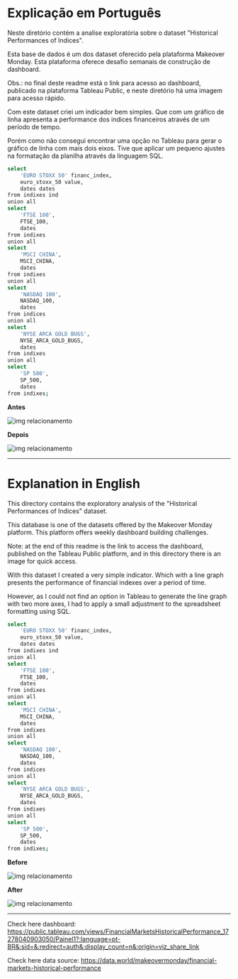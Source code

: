 # Explicação em Português

Neste diretório contém a analise exploratória sobre o dataset "Historical Performances of Indices".

Esta base de dados é um dos dataset oferecido pela plataforma Makeover Monday. Esta plataforma oferece desafio semanais de construção de dashboard.

Obs.: no final deste readme está o link para acesso ao dashboard, publicado na plataforma Tableau Public, e neste diretório há uma imagem para acesso rápido.

Com este dataset criei um indicador bem simples. Que com um gráfico de linha apresenta a performance dos indices financeiros através de um período de tempo.

Porém como não consegui encontrar uma opção no Tableau para gerar o gráfico de linha com mais dois eixos. Tive que aplicar um pequeno ajustes na formatação da planilha através da linguagem SQL.

```bash
select
    'EURO STOXX 50' financ_index,
    euro_stoxx_50 value,
    dates dates
from indixes ind
union all
select
    'FTSE 100',
    FTSE_100,
    dates
from indixes
union all
select
    'MSCI CHINA',
    MSCI_CHINA,
    dates
from indixes
union all
select
    'NASDAQ 100',
    NASDAQ_100,
    dates
from indices
union all
select
    'NYSE ARCA GOLD BUGS',
    NYSE_ARCA_GOLD_BUGS,
    dates
from indixes
union all
select
    'SP 500',
    SP_500,
    dates
from indixes;

```

**Antes**

![img relacionamento](https://drive.google.com/uc?id=1yqDUmDZr7-HriX6NNNsS1Ifg8Mri1yBS)


**Depois**

![img relacionamento](https://drive.google.com/uc?id=1mG7I7PCcs2nssEYqBBjQgr5vyfGNs3FA)


---

# Explanation in English

This directory contains the exploratory analysis of the "Historical Performances of Indices" dataset.

This database is one of the datasets offered by the Makeover Monday platform. This platform offers weekly dashboard building challenges.

Note: at the end of this readme is the link to access the dashboard, published on the Tableau Public platform, and in this directory there is an image for quick access.

With this dataset I created a very simple indicator. Which with a line graph presents the performance of financial indexes over a period of time.

However, as I could not find an option in Tableau to generate the line graph with two more axes, I had to apply a small adjustment to the spreadsheet formatting using SQL.

```bash
select
    'EURO STOXX 50' financ_index,
    euro_stoxx_50 value,
    dates dates
from indixes ind
union all
select
    'FTSE 100',
    FTSE_100,
    dates
from indixes
union all
select
    'MSCI CHINA',
    MSCI_CHINA,
    dates
from indixes
union all
select
    'NASDAQ 100',
    NASDAQ_100,
    dates
from indices
union all
select
    'NYSE ARCA GOLD BUGS',
    NYSE_ARCA_GOLD_BUGS,
    dates
from indixes
union all
select
    'SP 500',
    SP_500,
    dates
from indixes;

```

**Before**

![img relacionamento](https://drive.google.com/uc?id=1yqDUmDZr7-HriX6NNNsS1Ifg8Mri1yBS)


**After**

![img relacionamento](https://drive.google.com/uc?id=1mG7I7PCcs2nssEYqBBjQgr5vyfGNs3FA)


---

Check here dashboard: https://public.tableau.com/views/FinancialMarketsHistoricalPerformance_17278040903050/Painel1?:language=pt-BR&:sid=&:redirect=auth&:display_count=n&:origin=viz_share_link

Check here data source: https://data.world/makeovermonday/financial-markets-historical-performance
